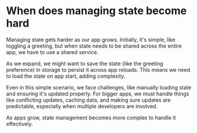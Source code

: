 # When does managing state become hard

Managing state gets harder as our app grows. Initially, it's simple, like toggling a greeting,
but when state needs to be shared across the entire app, we have to use a shared service.

As we expand, we might want to save the state (like the greeting preference) in storage to persist
it across app reloads. This means we need to load the state on app start, adding complexity.

Even in this simple scenario, we face challenges, like manually loading state and ensuring it's
updated properly. For bigger apps, we must handle things like conflicting updates, caching data, and
making sure updates are predictable, especially when multiple developers are involved.

As apps grow, state management becomes more complex to handle it effectively.
